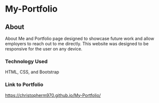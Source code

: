 # My-Portfolio

## About
About Me and Portfolio page designed to showcase future work and allow employers to reach out to me directly. This website was designed to be responsive for the user on any device.

### Technology Used
HTML, CSS, and Bootstrap

### Link to Portfolio
 https://christopherm970.github.io/My-Portfolio/
